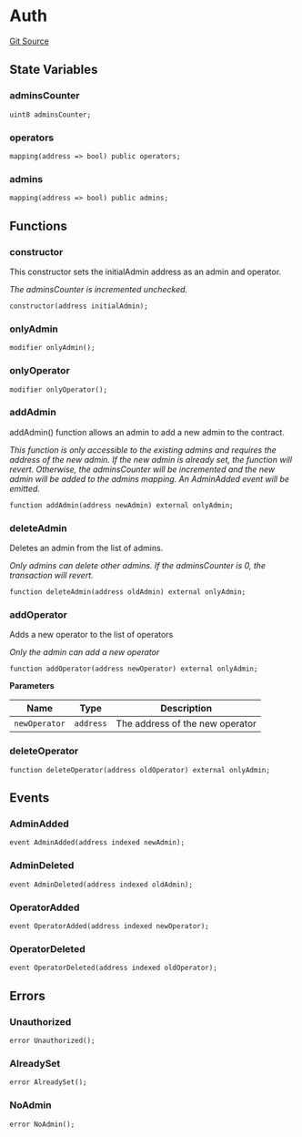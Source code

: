 # Auth

[Git Source](https://github.com/manifoldfinance/mevETH2/blob/25149b626aad16b7ef2da38d73bddd982040bc12/src/libraries/Auth.sol)

## State Variables

### adminsCounter

```solidity
uint8 adminsCounter;
```

### operators

```solidity
mapping(address => bool) public operators;
```

### admins

```solidity
mapping(address => bool) public admins;
```

## Functions

### constructor

This constructor sets the initialAdmin address as an admin and operator.

_The adminsCounter is incremented unchecked._

```solidity
constructor(address initialAdmin);
```

### onlyAdmin

```solidity
modifier onlyAdmin();
```

### onlyOperator

```solidity
modifier onlyOperator();
```

### addAdmin

addAdmin() function allows an admin to add a new admin to the contract.

_This function is only accessible to the existing admins and requires the address of the new admin. If the new admin is already set, the function will revert. Otherwise, the adminsCounter will be incremented and the new admin will be added to the admins mapping. An AdminAdded event will be emitted._

```solidity
function addAdmin(address newAdmin) external onlyAdmin;
```

### deleteAdmin

Deletes an admin from the list of admins.

_Only admins can delete other admins. If the adminsCounter is 0, the transaction will revert._

```solidity
function deleteAdmin(address oldAdmin) external onlyAdmin;
```

### addOperator

Adds a new operator to the list of operators

_Only the admin can add a new operator_

```solidity
function addOperator(address newOperator) external onlyAdmin;
```

**Parameters**

| Name          | Type      | Description                     |
| ------------- | --------- | ------------------------------- |
| `newOperator` | `address` | The address of the new operator |

### deleteOperator

```solidity
function deleteOperator(address oldOperator) external onlyAdmin;
```

## Events

### AdminAdded

```solidity
event AdminAdded(address indexed newAdmin);
```

### AdminDeleted

```solidity
event AdminDeleted(address indexed oldAdmin);
```

### OperatorAdded

```solidity
event OperatorAdded(address indexed newOperator);
```

### OperatorDeleted

```solidity
event OperatorDeleted(address indexed oldOperator);
```

## Errors

### Unauthorized

```solidity
error Unauthorized();
```

### AlreadySet

```solidity
error AlreadySet();
```

### NoAdmin

```solidity
error NoAdmin();
```
